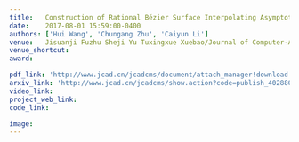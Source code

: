 ```yaml
---
title:   Construction of Rational Bézier Surface Interpolating Asymptotic Quadrilateral (in Chinese)
date:    2017-08-01 15:59:00-0400
authors: ['Hui Wang', 'Chungang Zhu', 'Caiyun Li']
venue:   Jisuanji Fuzhu Sheji Yu Tuxingxue Xuebao/Journal of Computer-Aided Design and Computer Graphics
venue_shortcut:  
award:

pdf_link: 'http://www.jcad.cn/jcadcms/document/attach_manager!download.action?id=4ad554245ca0d8bb015dd01428a7012a'
arxiv_link: 'http://www.jcad.cn/jcadcms/show.action?code=publish_402880124b362464014b3c4d819803a1&newsid=0ce4d5cc1d414417b7a94e3458826980'
video_link: 
project_web_link:
code_link:

image:  
---
```

